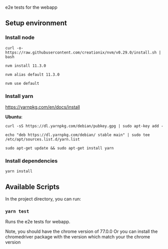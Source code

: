 e2e tests for the webapp

## Setup environment

### Install node

`curl -o- https://raw.githubusercontent.com/creationix/nvm/v0.29.0/install.sh | bash`

`nvm install 11.3.0`

`nvm alias default 11.3.0`

`nvm use default`

### Install yarn

https://yarnpkg.com/en/docs/install

**Ubuntu**: 

`curl -sS https://dl.yarnpkg.com/debian/pubkey.gpg | sudo apt-key add -`

`echo "deb https://dl.yarnpkg.com/debian/ stable main" | sudo tee /etc/apt/sources.list.d/yarn.list`

`sudo apt-get update && sudo apt-get install yarn`

### Install dependencies

`yarn install`

## Available Scripts

In the project directory, you can run:

### `yarn test`

Runs the e2e tests for webapp.

Note, you should have the chrome version of 77.0.0
Or you can install the chromedriver package with the version which match your the chrome version
